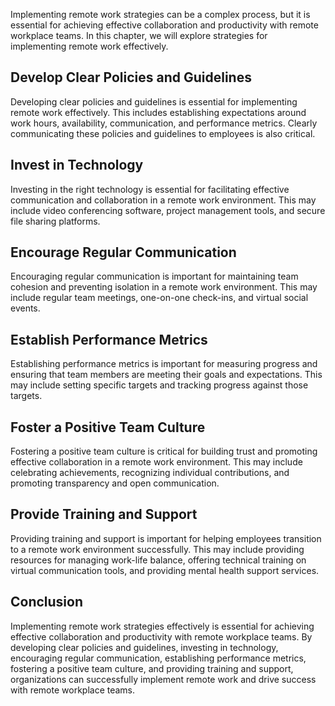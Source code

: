 
Implementing remote work strategies can be a complex process, but it is essential for achieving effective collaboration and productivity with remote workplace teams. In this chapter, we will explore strategies for implementing remote work effectively.

Develop Clear Policies and Guidelines
-------------------------------------

Developing clear policies and guidelines is essential for implementing remote work effectively. This includes establishing expectations around work hours, availability, communication, and performance metrics. Clearly communicating these policies and guidelines to employees is also critical.

Invest in Technology
--------------------

Investing in the right technology is essential for facilitating effective communication and collaboration in a remote work environment. This may include video conferencing software, project management tools, and secure file sharing platforms.

Encourage Regular Communication
-------------------------------

Encouraging regular communication is important for maintaining team cohesion and preventing isolation in a remote work environment. This may include regular team meetings, one-on-one check-ins, and virtual social events.

Establish Performance Metrics
-----------------------------

Establishing performance metrics is important for measuring progress and ensuring that team members are meeting their goals and expectations. This may include setting specific targets and tracking progress against those targets.

Foster a Positive Team Culture
------------------------------

Fostering a positive team culture is critical for building trust and promoting effective collaboration in a remote work environment. This may include celebrating achievements, recognizing individual contributions, and promoting transparency and open communication.

Provide Training and Support
----------------------------

Providing training and support is important for helping employees transition to a remote work environment successfully. This may include providing resources for managing work-life balance, offering technical training on virtual communication tools, and providing mental health support services.

Conclusion
----------

Implementing remote work strategies effectively is essential for achieving effective collaboration and productivity with remote workplace teams. By developing clear policies and guidelines, investing in technology, encouraging regular communication, establishing performance metrics, fostering a positive team culture, and providing training and support, organizations can successfully implement remote work and drive success with remote workplace teams.
